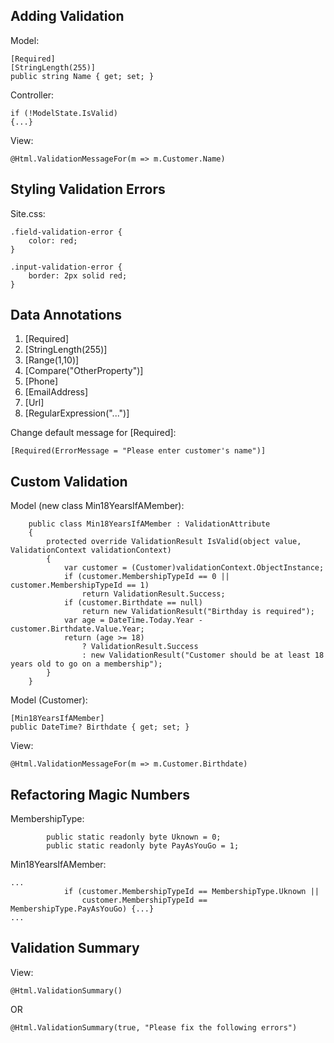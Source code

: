 ﻿## Adding Validation
Model:
```
[Required]
[StringLength(255)]
public string Name { get; set; }
```
Controller:
```
if (!ModelState.IsValid)
{...}
```
View:
```
@Html.ValidationMessageFor(m => m.Customer.Name)
```

## Styling Validation Errors
Site.css:
```
.field-validation-error {
    color: red;
}

.input-validation-error {
    border: 2px solid red;
}
```

## Data Annotations
1. [Required]
2. [StringLength(255)]
3. [Range(1,10)]
4. [Compare("OtherProperty")]
5. [Phone]
6. [EmailAddress]
7. [Url]
8. [RegularExpression("...")]

Change default message for [Required]:
```
[Required(ErrorMessage = "Please enter customer's name")]
```

## Custom Validation
Model (new class Min18YearsIfAMember):
```
    public class Min18YearsIfAMember : ValidationAttribute
    {
        protected override ValidationResult IsValid(object value, ValidationContext validationContext)
        {
            var customer = (Customer)validationContext.ObjectInstance;
            if (customer.MembershipTypeId == 0 || customer.MembershipTypeId == 1)
                return ValidationResult.Success;
            if (customer.Birthdate == null)
                return new ValidationResult("Birthday is required");
            var age = DateTime.Today.Year - customer.Birthdate.Value.Year;
            return (age >= 18)
                ? ValidationResult.Success
                : new ValidationResult("Customer should be at least 18 years old to go on a membership");
        }
    }
```
Model (Customer):
```
[Min18YearsIfAMember]
public DateTime? Birthdate { get; set; }
```
View:
```
@Html.ValidationMessageFor(m => m.Customer.Birthdate)
```

## Refactoring Magic Numbers
MembershipType:
```
        public static readonly byte Uknown = 0;
        public static readonly byte PayAsYouGo = 1;
```
Min18YearsIfAMember:
```
...
            if (customer.MembershipTypeId == MembershipType.Uknown || 
                customer.MembershipTypeId == MembershipType.PayAsYouGo) {...}
...
```

## Validation Summary
View:
```
@Html.ValidationSummary()
```
OR
```
@Html.ValidationSummary(true, "Please fix the following errors")
```